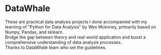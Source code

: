 # DataWhale

These are practical data analysis projects I done accompanied with my learning of "Python for Data Analysis" by Wes Mcknney, primarily based on Numpy, Pandas, and sklearn.    
Bridge the gap between theory and real-world application and boost a comprehensive understanding of data analysis processes.  
Thanks to DataWhale team who set the guidelines.
